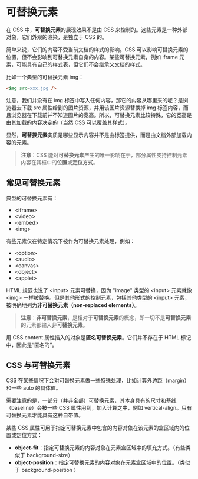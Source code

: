 # 可替换元素

在 CSS 中，**可替换元素**的展现效果不是由 CSS 来控制的。这些元素是一种外部对象，它们外观的渲染，是独立于 CSS 的。

简单来说，它们的内容不受当前文档的样式的影响。CSS 可以影响可替换元素的位置，但不会影响到可替换元素自身的内容。某些可替换元素，例如 iframe 元素，可能具有自己的样式表，但它们不会继承父文档的样式。

比如一个典型的可替换元素 img：
```html
<img src=xxx.jpg />
```
注意，我们并没有在 img 标签中写入任何内容，那它的内容从哪里来的呢？是浏览器去下载 src 属性给到的图片资源，并用该图片资源替换掉 img 标签内容，而且浏览器在下载前并不知道图片的宽高。所以，可替换元素比较特殊，它的宽高是由其加载的内容决定的（当然 CSS 可以覆盖其样式）。

显然，**可替换元素**实质是哪些显示内容并不是由标签提供，而是由文档外部加载内容的元素。

> **注意**：CSS 能对**可替换元素**产生的唯一影响在于，部分属性支持控制元素内容在其框中的**位置**或**定位方式**。


## 常见可替换元素

典型的可替换元素有：
* \<iframe>
* \<video>
* \<embed>
* \<img>

有些元素仅在特定情况下被作为可替换元素处理，例如：
* \<option>
* \<audio>
* \<canvas>
* \<object>
* \<applet>

HTML 规范也说了 \<input> 元素可替换，因为 "image" 类型的 \<input> 元素就像 \<img> 一样被替换。但是其他形式的控制元素，包括其他类型的 \<input> 元素，被明确地列为**非可替换元素（non-replaced elements）**。

> **注意**：**非可替换元素**，是相对于**可替换元素**的概念，即一切不是**可替换元素**的元素都输入**非可替换元素**。

用 CSS content 属性插入的对象是**匿名可替换元素**。它们并不存在于 HTML 标记中，因此是“匿名的”。


## CSS 与可替换元素

CSS 在某些情况下会对可替换元素做一些特殊处理，比如计算外边距（margin）和一些 auto 的具体值。

需要注意的是，一部分（并非全部）可替换元素，其本身具有的尺寸和基线（baseline）会被一些 CSS 属性用到，加入计算之中，例如 vertical-align。只有可替换元素才能具有这种自带值。

某些 CSS 属性可用于指定可替换元素中包含的内容对象在该元素的盒区域内的位置或定位方式：
* **object-fit**：指定可替换元素的内容对象在元素盒区域中的填充方式。（有些类似于 background-size）
* **object-position**：指定可替换元素的内容对象在元素盒区域中的位置。（类似于 background-position ） 

